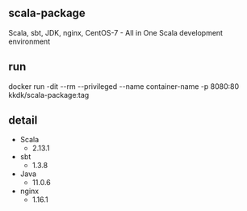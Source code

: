 ## scala-package
Scala, sbt, JDK, nginx, CentOS-7 - All in One Scala development environment

## run
docker run -dit --rm --privileged --name container-name -p 8080:80 kkdk/scala-package:tag
 
## detail
- Scala
    - 2.13.1 
- sbt
    - 1.3.8
- Java
    - 11.0.6
- nginx
    - 1.16.1
